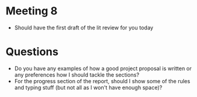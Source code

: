 # Meeting 8

* Should have the first draft of the lit review for you today

# Questions
* Do you have any examples of how a good project proposal is written or any preferences how I should tackle the sections?
* For the progress section of the report, should I show some of the rules and typing stuff (but not all as I won't have enough space)?
